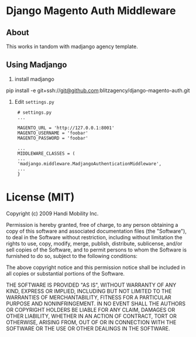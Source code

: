 Django Magento Auth Middleware
=============


About
-----
This works in tandom with madjango agency template.  

Using Madjango
-------------------------------

1. install madjango

pip install -e git+ssh://git@github.com:blitzagency/django-magento-auth.git


1. Edit `settings.py` 

        # settings.py
        ...
        
        MAGENTO_URL = 'http://127.0.0.1:8001'
        MAGENTO_USERNAME = 'foobar'
        MAGENTO_PASSWORD = 'foobar'
        
        ...
        MIDDLEWARE_CLASSES = (
        ...
        'madjango.middleware.MadjangoAuthenticationMiddleware',
        ...
        }


License (MIT)
=============

Copyright (c) 2009 Handi Mobility Inc.

Permission is hereby granted, free of charge, to any person
obtaining a copy of this software and associated documentation
files (the "Software"), to deal in the Software without
restriction, including without limitation the rights to use,
copy, modify, merge, publish, distribute, sublicense, and/or sell
copies of the Software, and to permit persons to whom the
Software is furnished to do so, subject to the following
conditions:

The above copyright notice and this permission notice shall be
included in all copies or substantial portions of the Software.

THE SOFTWARE IS PROVIDED "AS IS", WITHOUT WARRANTY OF ANY KIND,
EXPRESS OR IMPLIED, INCLUDING BUT NOT LIMITED TO THE WARRANTIES
OF MERCHANTABILITY, FITNESS FOR A PARTICULAR PURPOSE AND
NONINFRINGEMENT. IN NO EVENT SHALL THE AUTHORS OR COPYRIGHT
HOLDERS BE LIABLE FOR ANY CLAIM, DAMAGES OR OTHER LIABILITY,
WHETHER IN AN ACTION OF CONTRACT, TORT OR OTHERWISE, ARISING
FROM, OUT OF OR IN CONNECTION WITH THE SOFTWARE OR THE USE OR
OTHER DEALINGS IN THE SOFTWARE.
